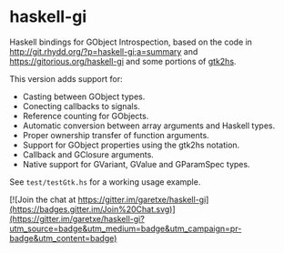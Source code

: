 haskell-gi
==========

Haskell bindings for GObject Introspection, based on the code in
http://git.rhydd.org/?p=haskell-gi;a=summary
and
https://gitorious.org/haskell-gi
and some portions of [gtk2hs](http://projects.haskell.org/gtk2hs/).

This version adds support for:
* Casting between GObject types.
* Conecting callbacks to signals.
* Reference counting for GObjects.
* Automatic conversion between array arguments and Haskell types.
* Proper ownership transfer of function arguments.
* Support for GObject properties using the gtk2hs notation.
* Callback and GClosure arguments.
* Native support for GVariant, GValue and GParamSpec types.

See `test/testGtk.hs` for a working usage example.

[![Join the chat at https://gitter.im/garetxe/haskell-gi](https://badges.gitter.im/Join%20Chat.svg)](https://gitter.im/garetxe/haskell-gi?utm_source=badge&utm_medium=badge&utm_campaign=pr-badge&utm_content=badge)
